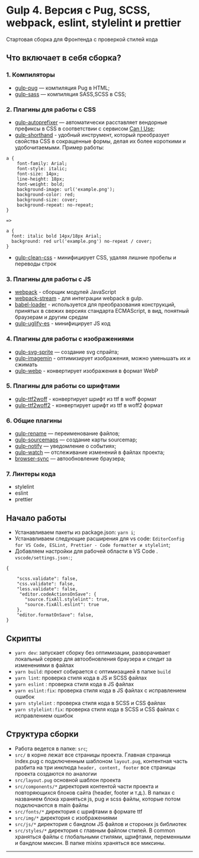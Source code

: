 # Gulp 4. Версия с Pug, SCSS, webpack, eslint, stylelint и prettier

Стартовая сборка для Фронтенда c проверкой стилей кода

## Что включает в себя сборка?
### 1. Компиляторы
* [gulp-pug](https://www.npmjs.com/package/gulp-pug) — компиляция Pug в HTML;
* [gulp-sass](https://www.npmjs.com/package/gulp-sass) — компиляция SASS,SCSS в CSS;
### 2. Плагины для работы с CSS
* [gulp-autoprefixer](https://www.npmjs.com/package/gulp-autoprefixer) — автоматически расставляет вендорные префиксы в CSS в соответствии с сервисом [Can I Use](https://caniuse.com/);
* [gulp-shorthand](https://www.npmjs.com/package/gulp-shorthand) - удобный инструмент, который преобразует свойства CSS в сокращенные формы, делая их более короткими и удобочитаемыми. Пример работы:

```
a {
    font-family: Arial;
    font-style: italic;
    font-size: 14px;
    line-height: 18px; 
    font-weight: bold;
    background-image: url('example.png');
    background-color: red;
    background-size: cover;
    background-repeat: no-repeat;
}

=>

a {
  font: italic bold 14px/18px Arial;
  background: red url('example.png') no-repeat / cover;
}
```
* [gulp-clean-css](https://www.npmjs.com/package/gulp-clean-css) - минифицирует CSS, удаляя лишние пробелы и переводы строк
### 3. Плагины для работы с JS
* [webpack](https://webpack.js.org/) - сборщик модулей JavaScript
* [webpack-stream](https://www.npmjs.com/package/webpack-stream) - для интеграции webpack в gulp.
* [babel-loader](https://www.npmjs.com/package/babel-loader) - используется для преобразования конструкций, принятых в свежих версиях стандарта ECMAScript, в вид, понятный браузерам и другим средам
* [gulp-uglify-es](https://www.npmjs.com/package/gulp-uglify-es) - минифицирует JS код
### 4. Плагины для работы с изображениями
* [gulp-svg-sprite](https://www.npmjs.com/package/gulp-svg-sprite) — создание svg спрайта;
* [gulp-imagemin](https://www.npmjs.com/package/gulp-imagemin) -  оптимизирует изображения, можно уменьшать их и сжимать
* [gulp-webp](https://www.npmjs.com/package/gulp-webp) - конвертирует изображения в формат WebP
### 5. Плагины для работы со шрифтами
* [gulp-ttf2woff](https://www.npmjs.com/package/gulp-ttf2woff) - конвертирует шрифт из ttf в woff формат
* [gulp-ttf2woff2](https://www.npmjs.com/package/gulp-ttf2woff2) - конвертирует шрифт из ttf в woff2 формат
### 6. Общие плагины
* [gulp-rename](https://www.npmjs.com/package/gulp-rename) — переименование файлов;
* [gulp-sourcemaps](https://www.npmjs.com/package/gulp-sourcemaps) — создание карты sourcemap;
* [gulp-notify](https://www.npmjs.com/package/gulp-notify) — уведомление о событиях;
* [gulp-watch](https://www.npmjs.com/package/gulp-watch) — отслеживание изменений в файлах проекта;
* [browser-sync](https://browsersync.io/docs/gulp) — автообновление браузера;
### 7. Линтеры кода
* stylelint
* eslint 
* prettier
 

## Начало работы

* Устанавливаем пакеты из package.json: ```yarn i```;
* Устанавливаем следующие расширения для vs code: ```EditorConfig for VS Code, ESLint, Prettier - Code formatter и stylelint```;
* Добавляем настройки для рабочей области в VS Code . ```vscode/settings.json:```;
```
{

    "scss.validate": false,
    "css.validate": false,
    "less.validate": false,
     "editor.codeActionsOnSave": {
       "source.fixAll.stylelint": true,
       "source.fixAll.eslint": true
    },
    "editor.formatOnSave": false,
}
```

## Скрипты
* ```yarn dev```: запускает сборку без оптимизации, разворачивает локальный сервер для автообновления браузера и следит за изменениями в файлах 
* ```yarn build```: проект собирается c оптимизацией в папке ```build```
* ```yarn lint```: проверка стиля кода в JS и SCSS файлах 
* ```yarn eslint``` : проверка стиля кода в JS файлах 
* ```yarn eslint:fix```: проверка стиля кода в JS файлах c исправлением ошибок
* ```yarn stylelint```  : проверка стиля кода в SCSS и CSS файлах 
* ```yarn stylelint:fix```: проверка стиля кода в SCSS и CSS файлах c исправлением ошибок

## Структура сборки
* Работа ведется в папке: ```src```;
*  ```src/``` в корне лежат все страницы проекта. Главная страница index.pug с подключенным шаблоном ```layout.pug```, контентная часть разбита на три инклюда ```header, content, footer``` все страницы проекта создаются по аналогии
*  ```src/layout.pug``` основной шаблон проекта
*  ```src/components/*``` директория контентой части проекта и повторяющихся блоков сайта (header, footer и т.д.). В папках с названием блока храняться js, pug и scss файлы, которые потом подключаются в main файлы
*  ```src/fonts/*``` директория c шрифтами в формате ttf
*  ```src/img/*``` директория c изображениями
*  ```src/js/*``` директория c бандлом JS файлов и стороних js библиотек
*  ```src/styles/*``` директория c главным файлом стилей. В common храняться файлы с глобальными стилями, щрифтами, переменными и бандлом миксин. В папке mixins храняться все миксины. 

***
